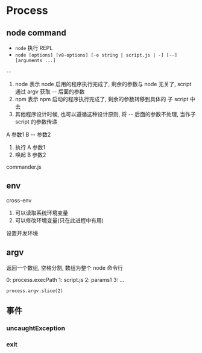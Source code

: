 # Process

## node command

- `node` 执行 REPL
- `node [options] [v8-options] [-e string | script.js | -] [--] [arguments ...]`

--

1. node 表示 node 启用的程序执行完成了, 剩余的参数与 node 无关了, script 通过 argv 获取 -- 后面的参数
2. npm 表示 npm 启动的程序执行完成了, 剩余的参数转移到具体的 子 script 中去
3. 其他程序设计时候, 也可以遵循这种设计原则, 将 -- 后面的参数不处理, 当作子 script 的参数传递

A 参数1 B -- 参数2

1. 执行 A 参数1
2. 唤起 B 参数2

commander.js

## env

cross-env

1. 可以读取系统环境变量
2. 可以修改环境变量(只在此进程中有用)

设置开发环境

## argv

返回一个数组, 空格分割, 数组为整个 node 命令行

0: process.execPath
1: script.js
2: params1
3: ...

`process.argv.slice(2)`

## 事件

### uncaughtException

### exit
